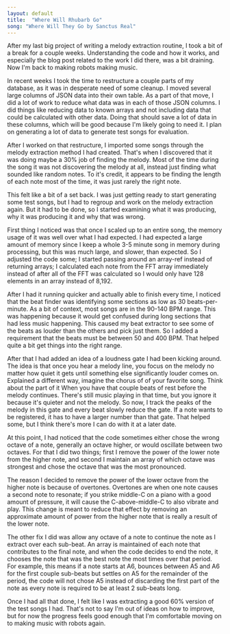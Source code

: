 ```yaml
---
layout: default
title:  "Where Will Rhubarb Go"
song: "Where Will They Go by Sanctus Real"
---
```


After my last big project of writing a melody extraction routine, I took a bit
of a break for a couple weeks. Understanding the code and how it works, and
especially the blog post related to the work I did there, was a bit draining.
Now I'm back to making robots making music.

In recent weeks I took the time to restructure a couple parts of my database, as
it was in desperate need of some cleanup. I moved several large columns of JSON
data into their own table. As a part of that move, I did a lot of work to reduce
what data was in each of those JSON columns. I did things like reducing data to
known arrays and not including data that could be calculated with other data.
Doing that should save a lot of data in these columns, which will be good
because I'm likely going to need it. I plan on generating a lot of data to
generate test songs for evaluation.

After I worked on that restructure, I imported some songs through the melody
extraction method I had created. That's when I discovered that it was doing
maybe a 30% job of finding the melody. Most of the time during the song it was
not discovering the melody at all, instead just finding what sounded like random
notes. To it's credit, it appears to be finding the length of each note most of
the time, it was just rarely the right note.

This felt like a bit of a set back. I was just getting ready to start generating
some test songs, but I had to regroup and work on the melody extraction again.
But it had to be done, so I started examining what it was producing, why it was
producing it and why that was wrong.

First thing I noticed was that once I scaled up to an entire song, the memory
usage of it was well over what I had expected. I had expected a large amount of
memory since I keep a whole 3-5 minute song in memory during processing, but
this was much large, and slower, than expected. So I adjusted the code some; I
started passing around an array-ref instead of returning arrays; I calculated
each note from the FFT array immediately instead of after all of the FFT was
calculated so I would only have 128 elements in an array instead of 8,192.

After I had it running quicker and actually able to finish every time, I noticed
that the beat finder was identifying some sections as low as 30
beats-per-minute. As a bit of context, most songs are in the 90-140 BPM range.
This was happening because it would get confused during long sections that had
less music happening. This caused my beat extractor to see some of the beats as
louder than the others and pick just them. So I added a requirement that the
beats must be between 50 and 400 BPM. That helped quite a bit get things into
the right range.

After that I had added an idea of a loudness gate I had been kicking around. The
idea is that once you hear a melody line, you focus on the melody no matter how
quiet it gets until something else significantly louder comes on. Explained a
different way, imagine the chorus of of your favorite song. Think about the part
of it When you have that couple beats of rest before the melody continues.
There's still music playing in that time, but you ignore it because it's quieter
and not the melody. So now, I track the peaks of the melody in this gate and
every beat slowly reduce the gate. If a note wants to be registered, it has to
have a larger number than that gate. That helped some, but I think there's more
I can do with it at a later date.

At this point, I had noticed that the code sometimes either chose the wrong
octave of a note, generally an octave higher, or would oscillate between two
octaves. For that I did two things; first I remove the power of the lower note
from the higher note, and second I maintain an array of which octave was
strongest and chose the octave that was the most pronounced.

The reason I decided to remove the power of the lower octave from the higher
note is because of overtones. Overtones are when one note causes a second note
to resonate; if you strike middle-C on a piano with a good amount of pressure,
it will cause the C-above-middle-C to also vibrate and play. This change is
meant to reduce that effect by removing an approximate amount of power from the
higher note that is really a result of the lower note.

The other fix I did was allow any octave of a note to continue the note as I
extract over each sub-beat. An array is maintained of each note that contributes
to the final note, and when the code decides to end the note, it chooses the
note that was the best note the most times over that period. For example, this
means if a note starts at A6, bounces between A5 and A6 for the first couple
sub-beats but settles on A5 for the remainder of the period, the code will not
chose A5 instead of discarding the first part of the note as every note is
required to be at least 2 sub-beats long.

Once I had all that done, I felt like I was extracting a good 60% version of the
test songs I had. That's not to say I'm out of ideas on how to improve, but for
now the progress feels good enough that I'm comfortable moving on to making
music with robots again.
